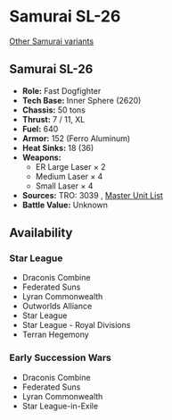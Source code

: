 # Samurai SL-26 

[Other Samurai variants](../samurai.md) 

## Samurai SL-26 

- **Role:** Fast Dogfighter 
- **Tech Base:** Inner Sphere (2620) 
- **Chassis:** 50 tons 
- **Thrust:** 7 / 11, XL 
- **Fuel:** 640 
- **Armor:** 152 (Ferro Aluminum) 
- **Heat Sinks:** 18 (36) 
- **Weapons:** 
  - ER Large Laser × 2 
  - Medium Laser × 4 
  - Small Laser × 4 
- **Sources:** TRO: 3039 , [Master Unit List](http://masterunitlist.info/Unit/Details/2791) 
- **Battle Value:** Unknown 

## Availability 

### Star League 

- Draconis Combine 
- Federated Suns 
- Lyran Commonwealth 
- Outworlds Alliance 
- Star League 
- Star League - Royal Divisions 
- Terran Hegemony 

### Early Succession Wars 

- Draconis Combine 
- Federated Suns 
- Lyran Commonwealth 
- Star League-in-Exile 


